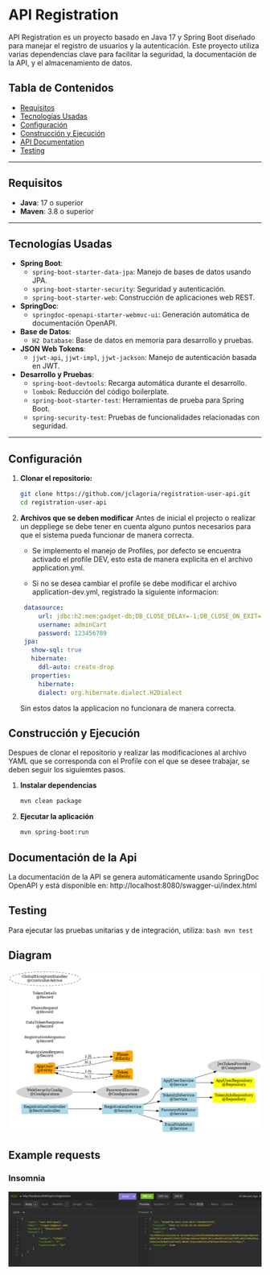 # API Registration

API Registration es un proyecto basado en Java 17 y Spring Boot diseñado para manejar el registro de usuarios y la autenticación. Este proyecto utiliza varias dependencias clave para facilitar la seguridad, la documentación de la API, y el almacenamiento de datos.

## Tabla de Contenidos

- [Requisitos](#requisitos)
- [Tecnologías Usadas](#tecnologías-usadas)
- [Configuración](#configuración)
- [Construcción y Ejecución](#construcción-y-ejecución)
- [API Documentation](#api-documentation)
- [Testing](#testing)

---

## Requisitos

- **Java**: 17 o superior
- **Maven**: 3.8 o superior

---

## Tecnologías Usadas

- **Spring Boot**:
    - `spring-boot-starter-data-jpa`: Manejo de bases de datos usando JPA.
    - `spring-boot-starter-security`: Seguridad y autenticación.
    - `spring-boot-starter-web`: Construcción de aplicaciones web REST.
- **SpringDoc**:
    - `springdoc-openapi-starter-webmvc-ui`: Generación automática de documentación OpenAPI.
- **Base de Datos**:
    - `H2 Database`: Base de datos en memoria para desarrollo y pruebas.
- **JSON Web Tokens**:
    - `jjwt-api`, `jjwt-impl`, `jjwt-jackson`: Manejo de autenticación basada en JWT.
- **Desarrollo y Pruebas**:
    - `spring-boot-devtools`: Recarga automática durante el desarrollo.
    - `lombok`: Reducción del código boilerplate.
    - `spring-boot-starter-test`: Herramientas de prueba para Spring Boot.
    - `spring-security-test`: Pruebas de funcionalidades relacionadas con seguridad.

---

## Configuración

1. **Clonar el repositorio:**
   ```bash
   git clone https://github.com/jclagoria/registration-user-api.git
   cd registration-user-api
   ```
   
2. **Archivos que se deben modificar**
Antes de inicial el projecto o realizar un deppliege se debe tener en cuenta alguno puntos necesarios para que 
el sistema pueda funcionar de manera correcta.
   - Se implemento el manejo de Profiles, por defecto se encuentra activado el profile DEV, esto esta de manera
   explicita en el archivo application.yml.
   
   - Si no se desea cambiar el profile se debe modificar el archivo application-dev.yml, registrado la siguiente
   informacion:
   ```yaml
    datasource:
        url: jdbc:h2:mem:gadget-db;DB_CLOSE_DELAY=-1;DB_CLOSE_ON_EXIT=FALSE
        username: adminCart
        password: 123456789
    jpa:
      show-sql: true
      hibernate:
        ddl-auto: create-drop
      properties:
        hibernate:
        dialect: org.hibernate.dialect.H2Dialect
   ```
    Sin estos datos la applicacion no funcionara de manera correcta.

## Construcción y Ejecución
Despues de clonar el repositorio y realizar las modificaciones al archivo YAML que se corresponda con el Profile
con el que se desee trabajar, se deben seguir los siguiemtes pasos.

1. **Instalar dependencias**
    ```bash
    mvn clean package
    ```
2. **Ejecutar la aplicación**
    ```bash
    mvn spring-boot:run
    ```
    
## Documentación de la Api 
La documentación de la API se genera automáticamente usando SpringDoc OpenAPI y está disponible en: http://localhost:8080/swagger-ui/index.html

## Testing
Para ejecutar las pruebas unitarias y de integración, utiliza:
    ```bash
    mvn test
    ```


## Diagram
![Texto Alternativo](images/diagrama-imagen-1.jpg "Diagrama del Proyecto")


## Example requests
### Insomnia
![Texto Alternativo](images/http-post-api-registration.jpg "Call Post")



